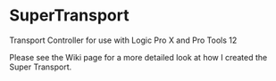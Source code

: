 # SuperTransport
Transport Controller for use with Logic Pro X and Pro Tools 12

Please see the Wiki page for a more detailed look at how I created the Super Transport.
